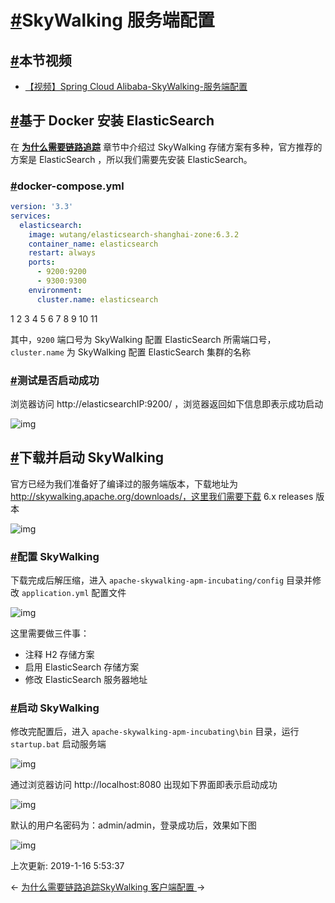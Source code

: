 # [#](https://funtl.com/zh/spring-cloud-alibaba/SkyWalking-服务端配置.html#skywalking-服务端配置)SkyWalking 服务端配置

## [#](https://funtl.com/zh/spring-cloud-alibaba/SkyWalking-服务端配置.html#本节视频)本节视频

- [【视频】Spring Cloud Alibaba-SkyWalking-服务端配置](https://www.bilibili.com/video/av40796620/)

## [#](https://funtl.com/zh/spring-cloud-alibaba/SkyWalking-服务端配置.html#基于-docker-安装-elasticsearch)基于 Docker 安装 ElasticSearch

在 [**为什么需要链路追踪**](https://funtl.com/zh/spring-cloud-alibaba/为什么需要链路追踪.html#为什么需要链路追踪) 章节中介绍过 SkyWalking 存储方案有多种，官方推荐的方案是 ElasticSearch ，所以我们需要先安装 ElasticSearch。

### [#](https://funtl.com/zh/spring-cloud-alibaba/SkyWalking-服务端配置.html#docker-compose-yml)docker-compose.yml

```yaml
version: '3.3'
services:
  elasticsearch:
    image: wutang/elasticsearch-shanghai-zone:6.3.2
    container_name: elasticsearch
    restart: always
    ports:
      - 9200:9200
      - 9300:9300
    environment:
      cluster.name: elasticsearch
```

1
2
3
4
5
6
7
8
9
10
11

其中，`9200` 端口号为 SkyWalking 配置 ElasticSearch 所需端口号，`cluster.name` 为 SkyWalking 配置 ElasticSearch 集群的名称

### [#](https://funtl.com/zh/spring-cloud-alibaba/SkyWalking-服务端配置.html#测试是否启动成功)测试是否启动成功

浏览器访问 http://elasticsearchIP:9200/ ，浏览器返回如下信息即表示成功启动

![img](https://funtl.com/assets1/Lusifer_20190114024609.png)

## [#](https://funtl.com/zh/spring-cloud-alibaba/SkyWalking-服务端配置.html#下载并启动-skywalking)下载并启动 SkyWalking

官方已经为我们准备好了编译过的服务端版本，下载地址为 http://skywalking.apache.org/downloads/，这里我们需要下载 6.x releases 版本

![img](https://funtl.com/assets1/Lusifer_20190114025523.png)

### [#](https://funtl.com/zh/spring-cloud-alibaba/SkyWalking-服务端配置.html#配置-skywalking)配置 SkyWalking

下载完成后解压缩，进入 `apache-skywalking-apm-incubating/config` 目录并修改 `application.yml` 配置文件

![img](https://funtl.com/assets1/Lusifer_20190114030006.png)

这里需要做三件事：

- 注释 H2 存储方案
- 启用 ElasticSearch 存储方案
- 修改 ElasticSearch 服务器地址

### [#](https://funtl.com/zh/spring-cloud-alibaba/SkyWalking-服务端配置.html#启动-skywalking)启动 SkyWalking

修改完配置后，进入 `apache-skywalking-apm-incubating\bin` 目录，运行 `startup.bat` 启动服务端

![img](https://funtl.com/assets1/Lusifer_20190114030813.png)

通过浏览器访问 http://localhost:8080 出现如下界面即表示启动成功

![img](https://funtl.com/assets1/Lusifer_20190114030930.png)

默认的用户名密码为：admin/admin，登录成功后，效果如下图

![img](https://funtl.com/assets1/Lusifer_20190114031040.png)

上次更新: 2019-1-16 5:53:37

← [为什么需要链路追踪](https://funtl.com/zh/spring-cloud-alibaba/为什么需要链路追踪.html)[SkyWalking 客户端配置 ](https://funtl.com/zh/spring-cloud-alibaba/SkyWalking-客户端配置.html)→